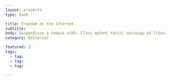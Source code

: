 ```yaml
---
layout: projects
type: book

title: Freedom on the Internet
subtitle: 
body: Suspendisse a tempus nibh. Class aptent taciti sociosqu ad litora torquent per conubia nostra, per inceptos himenaeos. Pellentesque vulputate lacinia interdum. Pellentesque tempus vehicula magna sed ullamcorper. Integer lacinia eu leo ut fringilla. Nulla facilisi. Suspendisse potenti. Vivamus tristique arcu a diam malesuada, non congue odio suscipit. Quisque pretium erat eu ultrices pretium. Nullam commodo viverra hendrerit. 
category: Editorial

featured: 3
tags: 
  - tag: 
  - tag: 
  - tag: 

---
```

